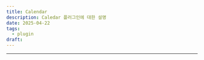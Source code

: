 ```yaml
---
title: Calendar
description: Caledar 플러그인에 대한 설명
date: 2025-04-22
tags:
  - plugin
draft:
---
```



---


